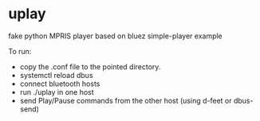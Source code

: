 # uplay
fake python MPRIS player based on bluez simple-player example

To run:

- copy the .conf file to the pointed directory.
- systemctl reload dbus
- connect bluetooth hosts
- run ./uplay in one host
- send Play/Pause commands from the other host (using d-feet or dbus-send)
